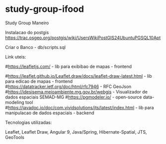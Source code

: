 # study-group-ifood
Study Group Maneiro

Instalacao do postgis
https://trac.osgeo.org/postgis/wiki/UsersWikiPostGIS24UbuntuPGSQL10Apt

Criar o Banco - db/scripts.sql

Link uteis:

#https://leafletjs.com/ - lib para exibibao de mapas - frontend

#https://leaflet.github.io/Leaflet.draw/docs/leaflet-draw-latest.html - lib para edicao de mapas - frontend
#https://datatracker.ietf.org/doc/html/rfc7946 - RFC GeoJson
#https://idesisema.meioambiente.mg.gov.br/webgis - Visualizador de dados espaciais SEMAD-MG
#https://pgmodeler.io/ - open-source data-modeling tool 
#https://javadoc.io/doc/com.vividsolutions/jts/latest/index.html - lib para manipulacao de dados espaciais - backend

Tecnologias utilizadas:

Leaflet, Leaflet Draw, Angular 9, Java/Spring, Hibernate-Spatial, JTS, GeoTools 
